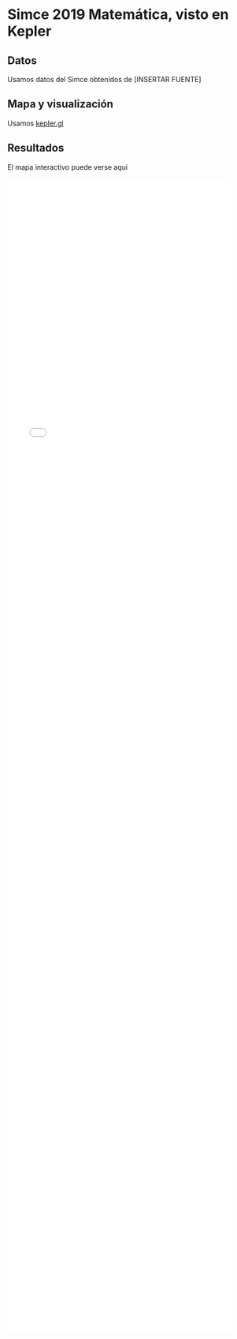 # Simce 2019 Matemática, visto en Kepler
## Datos 

Usamos datos del Simce obtenidos de [INSERTAR FUENTE]

## Mapa y visualización 

Usamos [kepler.gl](https://kepler.gl/)

## Resultados 

El mapa interactivo puede verse aquí

<iframe src="kepler.gl.html" style="border:0px #ffffff none;" name="myiFrame" scrolling="no" frameborder="1" marginheight="0px" marginwidth="0px" height="60%" width="90%" allowfullscreen></iframe>

